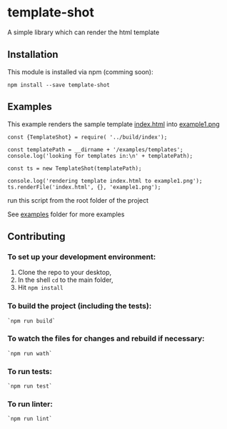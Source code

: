 # template-shot
A simple library which can render the html template

## Installation

This module is installed via npm (comming soon):

```
npm install --save template-shot
```

## Examples

This example renders the sample template [index.html](examples/templates/index.html) into [example1.png](examples/example1.png)
```
const {TemplateShot} = require( '../build/index');

const templatePath = __dirname + '/examples/templates';
console.log('looking for templates in:\n' + templatePath);

const ts = new TemplateShot(templatePath);

console.log('rendering template index.html to example1.png');
ts.renderFile('index.html', {}, 'example1.png');
```
run this script from the root folder of the project

See [examples](examples) folder for more examples

## Contributing

### To set up your development environment:

1. Clone the repo to your desktop,
2. In the shell `cd` to the main folder,
3. Hit `npm install`

### To build the project (including the tests):
    `npm run build`
### To watch the files for changes and rebuild if necessary:
    `npm run wath`
### To run tests:
    `npm run test`
### To run linter:
    `npm run lint`